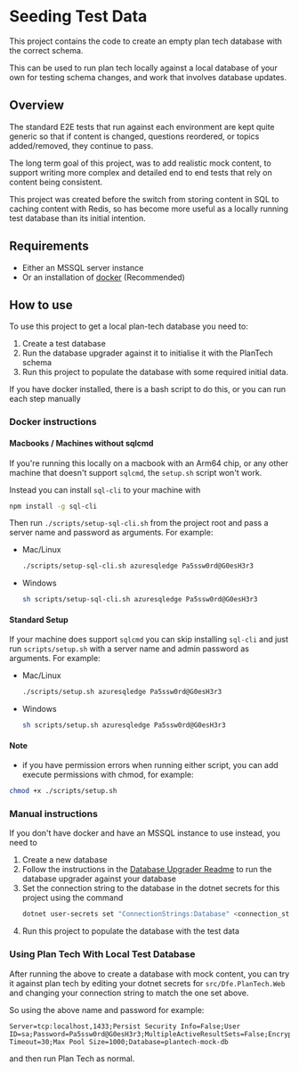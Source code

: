 # Seeding Test Data

This project contains the code to create an empty plan tech database with the correct schema.

This can be used to run plan tech locally against a local database of your own for testing schema changes, and work that involves database updates.

## Overview

The standard E2E tests that run against each environment are kept quite generic so that if content is changed, questions reordered, or topics added/removed, they continue to pass.

The long term goal of this project, was to add realistic mock content, to support writing more complex and detailed end to end tests that rely on content being consistent.

This project was created before the switch from storing content in SQL to caching content with Redis, so has become more useful as a locally running test database than its initial intention.

## Requirements

- Either an MSSQL server instance
- Or an installation of [docker](https://www.docker.com/) (Recommended)

## How to use

To use this project to get a local plan-tech database you need to:
1. Create a test database
2. Run the database upgrader against it to initialise it with the PlanTech schema
3. Run this project to populate the database with some required initial data.

If you have docker installed, there is a bash script to do this, or you can run each step manually

### Docker instructions

#### Macbooks / Machines without sqlcmd

If you're running this locally on a macbook with an Arm64 chip, or any other machine that doesn't support `sqlcmd`, the `setup.sh` script won't work.

Instead you can install `sql-cli` to your machine with
```bash
npm install -g sql-cli
```

Then run `./scripts/setup-sql-cli.sh` from the project root and pass a server name and password as arguments. For example:
- Mac/Linux
    ```bash
    ./scripts/setup-sql-cli.sh azuresqledge Pa5ssw0rd@G0esH3r3
    ```
- Windows
    ```bash
    sh scripts/setup-sql-cli.sh azuresqledge Pa5ssw0rd@G0esH3r3
    ```

#### Standard Setup

If your machine does support `sqlcmd` you can skip installing `sql-cli` and just run `scripts/setup.sh` with a server name and admin password as arguments. For example:
- Mac/Linux
    ```bash
    ./scripts/setup.sh azuresqledge Pa5ssw0rd@G0esH3r3
    ```
- Windows
    ```bash
    sh scripts/setup.sh azuresqledge Pa5ssw0rd@G0esH3r3
    ```

#### Note
- if you have permission errors when running either script, you can add execute permissions with chmod, for example:
```bash
chmod +x ./scripts/setup.sh
```


### Manual instructions

If you don't have docker and have an MSSQL instance to use instead, you need to

1. Create a new database
2. Follow the instructions in the [Database Upgrader Readme](../../src/Dfe.PlanTech.DatabaseUpgrader/README.md) to run the database upgrader against your database
3. Set the connection string to the database in the dotnet secrets for this project using the command
    ```bash
    dotnet user-secrets set "ConnectionStrings:Database" <connection_string>
    ```
4. Run this project to populate the database with the test data


### Using Plan Tech With Local Test Database

After running the above to create a database with mock content, you can try it against plan tech by editing your dotnet secrets for `src/Dfe.PlanTech.Web`
and changing your connection string to match the one set above.

So using the above name and password for example:
```
Server=tcp:localhost,1433;Persist Security Info=False;User ID=sa;Password=Pa5ssw0rd@G0esH3r3;MultipleActiveResultSets=False;Encrypt=True;TrustServerCertificate=True;Connection Timeout=30;Max Pool Size=1000;Database=plantech-mock-db
```

and then run Plan Tech as normal.
